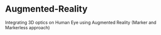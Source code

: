 # Augmented-Reality
Integrating 3D optics on Human Eye using Augmented Reality (Marker and Markerless approach)
